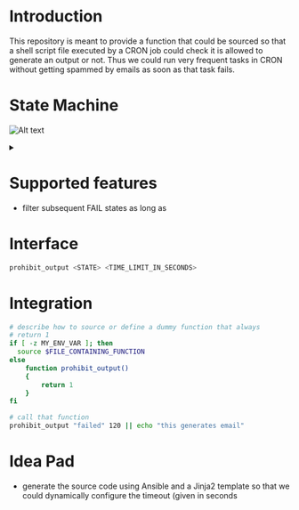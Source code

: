 
# Introduction

This repository is meant to provide a function that could be sourced so that a shell script file executed by a CRON job could check it is allowed to generate an output or not. Thus we could run very frequent tasks in CRON without getting spammed by emails as soon as that task fails.

# State Machine

![Alt text](https://g.gravizo.com/source/custom_filter_cron?https%3A%2F%2Fraw.githubusercontent.com%2Fsmangels%2Fcron_filter_bash%2Fmain%2FREADME.MD)
<details> 
<summary></summary>
custom_filter_cron	
@startuml
start
:unknown;
-> function call;
if (result?) is (<color:red>ok) then
:OK;
else 
:FAILED;
endif
end
@enduml
customer_filter_cron
</details>


# Supported features

- filter subsequent FAIL states as long as

# Interface

```sh
prohibit_output <STATE> <TIME_LIMIT_IN_SECONDS>
```

# Integration

```sh
# describe how to source or define a dummy function that always
# return 1
if [ -z MY_ENV_VAR ]; then
  source $FILE_CONTAINING_FUNCTION
else
	function prohibit_output()
	{
		return 1
	}
fi

# call that function
prohibit_output "failed" 120 || echo "this generates email"
```

# Idea Pad

- generate the source code using Ansible and a Jinja2 template
  so that we could dynamically configure the timeout (given in seconds
